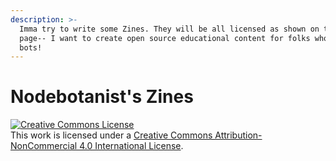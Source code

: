 ```yaml
---
description: >-
  Imma try to write some Zines. They will be all licensed as shown on this
  page-- I want to create open source educational content for folks who wanna do
  bots!
---
```


# Nodebotanist's Zines

[![Creative Commons License](https://i.creativecommons.org/l/by-nc/4.0/88x31.png)](http://creativecommons.org/licenses/by-nc/4.0/)  
This work is licensed under a [Creative Commons Attribution-NonCommercial 4.0 International License](http://creativecommons.org/licenses/by-nc/4.0/).

